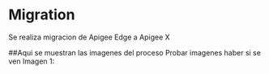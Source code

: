 # Migration
Se realiza migracion de Apigee Edge a Apigee X

##Aqui se muestran las imagenes del proceso
Probar imagenes haber si se ven
Imagen 1:
